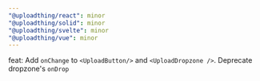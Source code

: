 ```yaml
---
"@uploadthing/react": minor
"@uploadthing/solid": minor
"@uploadthing/svelte": minor
"@uploadthing/vue": minor
---
```


feat: Add `onChange` to `<UploadButton/>` and `<UploadDropzone />`. Deprecate dropzone's `onDrop`
